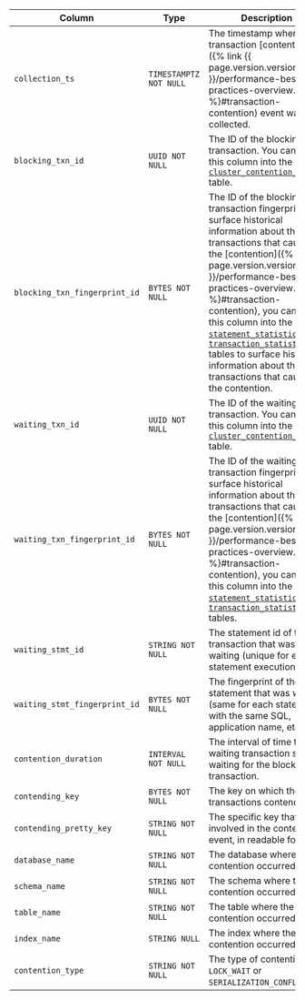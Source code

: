 Column | Type | Description
-------|------|------------
`collection_ts` | `TIMESTAMPTZ NOT NULL` | The timestamp when the transaction [contention]({% link {{ page.version.version }}/performance-best-practices-overview.md %}#transaction-contention) event was collected.
`blocking_txn_id` | `UUID NOT NULL` | The ID of the blocking transaction. You can join this column into the [`cluster_contention_events`](#cluster_contention_events) table.
`blocking_txn_fingerprint_id` | `BYTES NOT NULL`| The ID of the blocking transaction fingerprint. To surface historical information about the transactions that caused the [contention]({% link {{ page.version.version }}/performance-best-practices-overview.md %}#transaction-contention), you can join this column into the [`statement_statistics`](#statement_statistics) and [`transaction_statistics`](#transaction_statistics) tables to surface historical information about the transactions that caused the contention.
`waiting_txn_id` | `UUID NOT NULL` | The ID of the waiting transaction. You can join this column into the [`cluster_contention_events`](#cluster_contention_events) table.
`waiting_txn_fingerprint_id` | `BYTES NOT NULL` | The ID of the waiting transaction fingerprint. To surface historical information about the transactions that caused the [contention]({% link {{ page.version.version }}/performance-best-practices-overview.md %}#transaction-contention), you can join this column into the [`statement_statistics`](#statement_statistics) and [`transaction_statistics`](#transaction_statistics) tables.
`waiting_stmt_id` | `STRING NOT NULL` | The statement id of the transaction that was waiting (unique for each statement execution).
`waiting_stmt_fingerprint_id` | `BYTES NOT NULL` | The fingerprint of the statement that was waiting (same for each statement with the same SQL, application name, etc.).
`contention_duration` | `INTERVAL NOT NULL` | The interval of time the waiting transaction spent waiting for the blocking transaction.
`contending_key` | `BYTES NOT NULL` | The key on which the transactions contended.
`contending_pretty_key` | `STRING NOT NULL` | The specific key that was involved in the contention event, in readable format.
`database_name` | `STRING NOT NULL` | The database where the contention occurred.
`schema_name` | `STRING NOT NULL` | The schema where the contention occurred.
`table_name` | `STRING NOT NULL` | The table where the contention occurred.
`index_name` | `STRING NULL` | The index where the contention occurred.
`contention_type` | `STRING NOT NULL` | The type of contention: `LOCK_WAIT` or `SERIALIZATION_CONFLICT`.